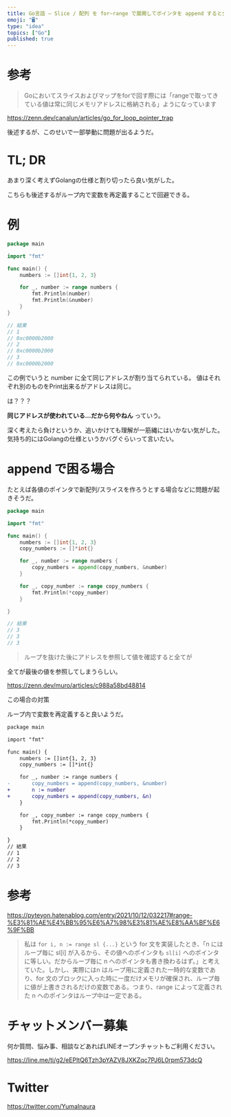 ```yaml
---
title: Go言語 – Slice / 配列 を for~range で展開してポインタを append すると全部同じ値になる
emoji: "🖥"
type: "idea"
topics: ["Go"]
published: true
---
```


# 参考

>Goにおいてスライスおよびマップをforで回す際には「rangeで取ってきている値は常に同じメモリアドレスに格納される」ようになっています

https://zenn.dev/canalun/articles/go_for_loop_pointer_trap



後述するが、このせいで一部挙動に問題が出るようだ。


# TL; DR

あまり深く考えずGolangの仕様と割り切ったら良い気がした。

こちらも後述するがループ内で変数を再定義することで回避できる。

# 例


```go
package main

import "fmt"

func main() {
	numbers := []int{1, 2, 3}

	for _, number := range numbers {
		fmt.Println(number)
		fmt.Println(&number)
	}
}

// 結果
// 1
// 0xc0000b2000
// 2
// 0xc0000b2000
// 3
// 0xc0000b2000

```

この例でいうと number に全て同じアドレスが割り当てられている。
値はそれぞれ別のものをPrint出来るがアドレスは同じ。

は？？？

**同じアドレスが使われている…だから何やねん** っていう。

深く考えたら負けというか、追いかけても理解が一筋縄にはいかない気がした。
気持ち的にはGolangの仕様というかバグぐらいって言いたい。

# append で困る場合

たとえば各値のポインタで新配列/スライスを作ろうとする場合などに問題が起きそうだ。

```go
package main

import "fmt"

func main() {
	numbers := []int{1, 2, 3}
	copy_numbers := []*int{}

	for _, number := range numbers {
		copy_numbers = append(copy_numbers, &number)
	}

	for _, copy_number := range copy_numbers {
		fmt.Println(*copy_number)
	}

}

// 結果
// 3
// 3
// 3
```

>ループを抜けた後にアドレスを参照して値を確認すると全てが

全てが最後の値を参照してしまうらしい。

https://zenn.dev/muro/articles/c988a58bd48814

この場合の対策

ループ内で変数を再定義すると良いようだ。

```diff
package main

import "fmt"

func main() {
	numbers := []int{1, 2, 3}
	copy_numbers := []*int{}

	for _, number := range numbers {
-		copy_numbers = append(copy_numbers, &number)
+		n := number
+		copy_numbers = append(copy_numbers, &n)
	}

	for _, copy_number := range copy_numbers {
		fmt.Println(*copy_number)
	}

}
// 結果
// 1
// 2
// 3
```

# 参考

https://pyteyon.hatenablog.com/entry/2021/10/12/032217#range-%E3%81%AE%E4%BB%95%E6%A7%98%E3%81%AE%E8%AA%BF%E6%9F%BB

>私は `for i, n := range sl {...}` という for 文を実装したとき、「n にはループ毎に sl[i] が入るから、その値へのポインタも `sl[i]` へのポインタに等しい。だからループ毎に n へのポインタも書き換わるはず。」と考えていた。しかし、実際にはn はループ用に定義された一時的な変数であり、for 文のブロックに入った時に一度だけメモリが確保され、ループ毎に値が上書きされるだけの変数である。つまり、range によって定義された n へのポインタはループ中は一定である。

<!-- Update From Qiita API -->

# チャットメンバー募集


何か質問、悩み事、相談などあればLINEオープンチャットもご利用ください。

https://line.me/ti/g2/eEPltQ6Tzh3pYAZV8JXKZqc7PJ6L0rpm573dcQ


# Twitter

https://twitter.com/YumaInaura

<!-- Update From Qiita API -->

